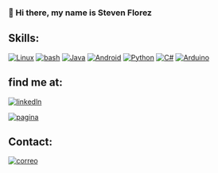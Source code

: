 ### 👋 Hi there, my name is Steven Florez

## Skills:


[![Linux](https://img.shields.io/badge/Linux-FCC624?style=for-the-badge&logo=Linux&logoColor=white&labelColor=000000&?logoWidth=40)](https://github.com/St3v3n-4n4)
[![bash](https://img.shields.io/badge/GNU_bash-252639?style=for-the-badge&logo=GNUbash&logoColor=white&labelColor=000000&?logoWidth=40)](https://github.com/St3v3n-4n4)
[![Java](https://img.shields.io/badge/Java-FF5733?style=for-the-badge&logo=JavaScript&logoColor=white&labelColor=000000&?logoWidth=40)](https://github.com/St3v3n-4n4)
[![Android](https://img.shields.io/badge/Android-98FF9B?style=for-the-badge&logo=Android&logoColor=white&labelColor=000000&?logoWidth=40)](https://github.com/St3v3n-4n4)
[![Python](https://img.shields.io/badge/Python-000CFF?style=for-the-badge&logo=python&logoColor=white&labelColor=000000&?logoWidth=40)](https://github.com/St3v3n-4n4)
[![C#](https://img.shields.io/badge/C_Sharp-B200FF?style=for-the-badge&logo=CSharp&logoColor=white&labelColor=000000&?logoWidth=40)](https://github.com/St3v3n-4n4)
[![Arduino](https://img.shields.io/badge/Arduino-98FFFF?style=for-the-badge&logo=arduino&logoColor=white&labelColor=000000&?logoWidth=40)](https://github.com/St3v3n-4n4)


## find me at:

[![linkedln](https://img.shields.io/badge/Linkedin-Steven_Florez-98FFFF?style=for-the-badge&logo=linkedin&logoColor=white&labelColor=000000&?logoWidth=40)](https://www.linkedin.com/in/saflorezprieto/)


[![pagina](https://img.shields.io/badge/Website-presentation_web_page-0046FF?style=for-the-badge&logo=Webflow&logoColor=white&labelColor=000000&?logoWidth=40)](https://st3v3n-4n4.github.io/)


## Contact:

<a href="mailto:saflorezprieto@gmail.com">![correo](https://img.shields.io/badge/Mail-saflorezprieto@gmail.com-D60000?style=for-the-badge&logo=Gmail&logoColor=white&labelColor=000000&?logoWidth=40)</a>


<!--Link--->
<!---https://shields.io/category/other-->
<!---https://simpleicons.org/-->

